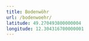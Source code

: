 ```yaml
---
title: Bodenwöhr
url: /bodenwoehr/
latitude: 49.270493800000004
longitude: 12.304316700000001
---
```

